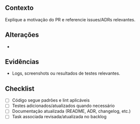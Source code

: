 ## Contexto
Explique a motivação do PR e referencie issues/ADRs relevantes.

## Alterações
- 

## Evidências
- Logs, screenshots ou resultados de testes relevantes.

## Checklist
- [ ] Código segue padrões e lint aplicáveis
- [ ] Testes adicionados/atualizados quando necessário
- [ ] Documentação atualizada (README, ADR, changelog, etc.)
- [ ] Task associada revisada/atualizada no backlog

